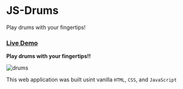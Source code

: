 # JS-Drums
Play drums with your fingertips!
### [Live Demo](https://kevinallen4325.github.io/JS-Drums/)
**Play drums with your fingertips!!**

![drums](https://cloud.githubusercontent.com/assets/26398311/26280985/0740365e-3dad-11e7-9968-e357e3c9be1f.png)

This web application was built  usint vanilla `HTML`, `CSS`, and `JavaScript`
